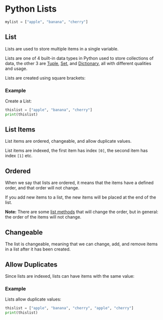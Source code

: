 
Python Lists
============



```python
mylist = ["apple", "banana", "cherry"]

```

List
----


Lists are used to store multiple items in a single variable.


Lists are one of 4 built-in data types in Python used to store collections of 
data, the other 3 are [Tuple](python_tuples.asp), 
[Set](python_sets.asp), and [Dictionary](python_dictionaries.asp), all with different qualities and usage.


Lists are created using square brackets:



### Example


Create a List:



```python
thislist = ["apple", "banana", "cherry"]
print(thislist)

```


List Items
----------


List items are ordered, changeable, and allow duplicate values.


List items are indexed, the first item has index `[0]`,
the second item has index `[1]` etc.


Ordered
-------


When we say that lists are ordered, it means that the items have a defined order, and that order will not change.


If you add new items to a list,
the new items will be placed at the end of the list.



**Note:** There are some [list methods](python_lists_methods.asp) that will change the order, but in general: the order of the items will not change.



Changeable
----------


The list is changeable, meaning that we can change, add, and remove items in a list after it has been created.


Allow Duplicates
----------------


Since lists are indexed, lists can have items with the same value:



### Example


Lists allow duplicate values:



```python
thislist = ["apple", "banana", "cherry", "apple", "cherry"]
print(thislist)

```


